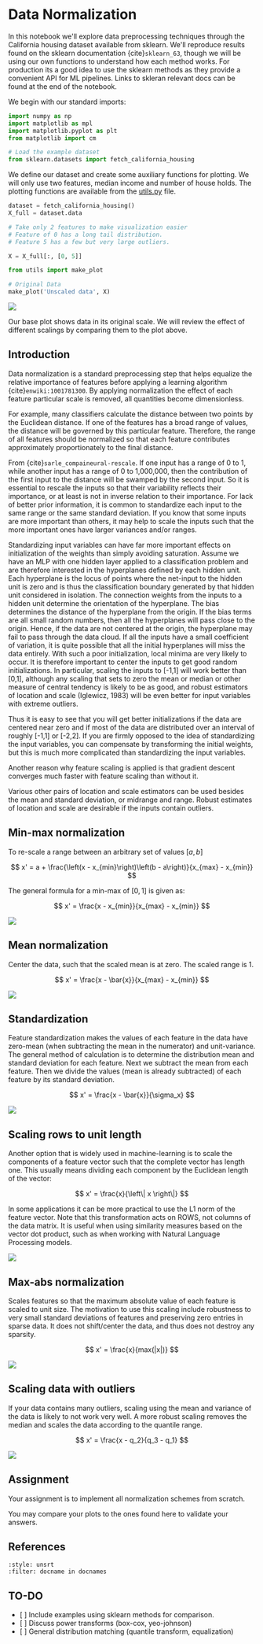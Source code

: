 # Data Normalization

In this notebook we\'ll explore data preprocessing techniques through the California housing dataset available from sklearn. We\'ll reproduce results found on the sklearn documentation {cite}`sklearn_63`, though we will be using our own functions to understand how each method works. For production its a good idea to use the sklearn methods as they provide a convenient API for ML pipelines. Links to skleran relevant docs can be found at the end of the notebook.

We begin with our standard imports:

``` python
import numpy as np
import matplotlib as mpl
import matplotlib.pyplot as plt
from matplotlib import cm

# Load the example dataset
from sklearn.datasets import fetch_california_housing
```

We define our dataset and create some auxiliary functions for plotting. We will only use two features, median income and number of house holds. The plotting functions are available from the <a href="utils.py">utils.py</a> file.

``` python
dataset = fetch_california_housing()
X_full = dataset.data

# Take only 2 features to make visualization easier
# Feature of 0 has a long tail distribution.
# Feature 5 has a few but very large outliers.

X = X_full[:, [0, 5]]
```

``` python
from utils import make_plot

# Original Data
make_plot('Unscaled data', X)
```

![](./.ob-jupyter/e9a14cb7e3882ec98a2ceab9f2b985e35a9cc259.png)

Our base plot shows data in its original scale. We will review the effect of different scalings by comparing them to the plot above.

## Introduction

Data normalization is a standard preprocessing step that helps equalize the relative importance of features before applying a learning algorithm {cite}`enwiki:1001781300`. By applying normalization the effect of each feature particular scale is removed, all quantities become dimensionless.

For example, many classifiers calculate the distance between two points by the Euclidean distance. If one of the features has a broad range of values, the distance will be governed by this particular feature. Therefore, the range of all features should be normalized so that each feature contributes approximately proportionately to the final distance.

From {cite}`sarle_compaineural-rescale`. If one input has a range of 0 to 1, while another input has a range of 0 to 1,000,000, then the contribution of the first input to the distance will be swamped by the second input. So it is essential to rescale the inputs so that their variability reflects their importance, or at least is not in inverse relation to their importance. For lack of better prior information, it is common to standardize each input to the same range or the same standard deviation. If you know that some inputs are more important than others, it may help to scale the inputs such that the more important ones have larger variances and/or ranges.

Standardizing input variables can have far more important effects on initialization of the weights than simply avoiding saturation. Assume we have an MLP with one hidden layer applied to a classification problem and are therefore interested in the hyperplanes defined by each hidden unit. Each hyperplane is the locus of points where the net-input to the hidden unit is zero and is thus the classification boundary generated by that hidden unit considered in isolation. The connection weights from the inputs to a hidden unit determine the orientation of the hyperplane. The bias determines the distance of the hyperplane from the origin. If the bias terms are all small random numbers, then all the hyperplanes will pass close to the origin. Hence, if the data are not centered at the origin, the hyperplane may fail to pass through the data cloud. If all the inputs have a small coefficient of variation, it is quite possible that all the initial hyperplanes will miss the data entirely. With such a poor initialization, local minima are very likely to occur. It is therefore important to center the inputs to get good random initializations. In particular, scaling the inputs to \[-1,1\] will work better than \[0,1\], although any scaling that sets to zero the mean or median or other measure of central tendency is likely to be as good, and robust estimators of location and scale (Iglewicz, 1983) will be even better for input variables with extreme outliers.

Thus it is easy to see that you will get better initializations if the data are centered near zero and if most of the data are distributed over an interval of roughly \[-1,1\] or \[-2,2\]. If you are firmly opposed to the idea of standardizing the input variables, you can compensate by transforming the initial weights, but this is much more complicated than standardizing the input variables.

Another reason why feature scaling is applied is that gradient descent converges much faster with feature scaling than without it.

Various other pairs of location and scale estimators can be used besides the mean and standard deviation, or midrange and range. Robust estimates of location and scale are desirable if the inputs contain outliers.

## Min-max normalization

To re-scale a range between an arbitrary set of values $[a, b]$

$$
x' = a + \frac{\left(x - x_{min}\right)\left(b - a\right)}{x_{max} - x_{min}}
$$

The general formula for a min-max of $[0, 1]$ is given as:

$$
x' = \frac{x - x_{min}}{x_{max} - x_{min}}
$$

![](./.ob-jupyter/25b8b5e5012613e798e1fc1d503c837e1e397f24.png)

## Mean normalization

Center the data, such that the scaled mean is at zero. The scaled range is 1.

$$
x' = \frac{x - \bar{x}}{x_{max} - x_{min}}
$$

![](./.ob-jupyter/e2df8bf999669416a75ce34567043c2cbb6e8101.png)

## Standardization

Feature standardization makes the values of each feature in the data have zero-mean (when subtracting the mean in the numerator) and unit-variance. The general method of calculation is to determine the distribution mean and standard deviation for each feature. Next we subtract the mean from each feature. Then we divide the values (mean is already subtracted) of each feature by its standard deviation.

$$
x' = \frac{x - \bar{x}}{\sigma_x}
$$

![](./.ob-jupyter/720fec4d4747a37f1ad4c9c1ae59195eaeba3ee6.png)

## Scaling rows to unit length

Another option that is widely used in machine-learning is to scale the components of a feature vector such that the complete vector has length one. This usually means dividing each component by the Euclidean length of the vector:

$$
x' = \frac{x}{\left\| x \right\|}
$$

In some applications it can be more practical to use the L1 norm of the feature vector. Note that this transformation acts on ROWS, not columns of the data matrix. It is useful when using similarity measures based on the vector dot product, such as when working with Natural Language Processing models.

![](./.ob-jupyter/0755763526a2bc1e382d2bdbe4339b10b8c18321.png)

## Max-abs normalization

Scales features so that the maximum absolute value of each feature is scaled to unit size. The motivation to use this scaling include robustness to very small standard deviations of features and preserving zero entries in sparse data. It does not shift/center the data, and thus does not destroy any sparsity.

$$
x' = \frac{x}{max(|x|)}
$$

![](./.ob-jupyter/72efbd621f47d713e0b266dc24e2a710b2379971.png)

## Scaling data with outliers

If your data contains many outliers, scaling using the mean and variance of the data is likely to not work very well. A more robust scaling removes the median and scales the data according to the quantile range.

$$
x' = \frac{x - q_2}{q_3 - q_1}
$$

![](./.ob-jupyter/a241683c03d75cb02869294177251f4de13f1e1c.png)

## Assignment

Your assignment is to implement all normalization schemes from scratch.

You may compare your plots to the ones found here to validate your answers.

## References

```{bibliography}
:style: unsrt
:filter: docname in docnames
```

## TO-DO

-   \[ \] Include examples using sklearn methods for comparison.
-   \[ \] Discuss power transforms (box-cox, yeo-johnson)
-   \[ \] General distribution matching (quantile transform, equalization)
